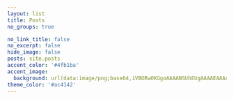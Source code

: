 ```yaml
---
layout: list
title: Posts
no_groups: true

no_link_title: false 
no_excerpt: false 
hide_image: false
posts: site.posts
accent_color: '#4fb1ba'
accent_image: 
  background: url(data:image/png;base64,iVBORw0KGgoAAAANSUhEUgAAAAEAAAABCAYAAAAfFcSJAAAADUlEQVR42mNc4+j0HwAFAAIwbJslAwAAAABJRU5ErkJggg==)
theme_color: '#ac4142'
---
```

